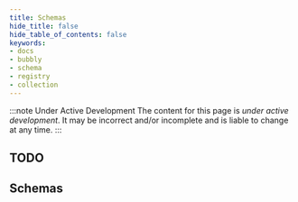 ```yaml
---
title: Schemas
hide_title: false
hide_table_of_contents: false
keywords:
- docs
- bubbly
- schema
- registry
- collection
---
```


:::note Under Active Development
The content for this page is *under active development*. It
may be
incorrect and/or
incomplete and is liable to change at any time.
:::

## TODO

## Schemas